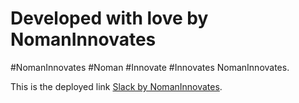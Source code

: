 # Developed with love by NomanInnovates
#NomanInnovates
#Noman 
#Innovate
#Innovates
NomanInnovates.


This is the deployed link [Slack by NomanInnovates](https://slack-clone-e23c4.web.app/).
